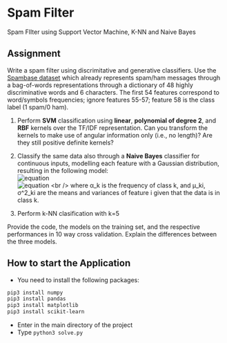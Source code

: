 # Spam Filter
Spam FIlter using Support Vector Machine, K-NN and Naive Bayes

## Assignment
Write a spam filter using discrimitative and generative classifiers. Use the [Spambase dataset](https://archive.ics.uci.edu/ml/datasets/spambase) which already represents spam/ham messages through a bag-of-words representations through a dictionary of 48 highly discriminative words and 6 characters. The first 54 features correspond to word/symbols frequencies; ignore features 55-57; feature 58 is the class label (1 spam/0 ham).

1. Perform **SVM** classification using **linear**, **polynomial of degree 2**, and **RBF** kernels over the TF/IDF representation. Can you transform the kernels to make use of angular information only (i.e., no length)? Are they still positive definite kernels?
2. Classify the same data also through a **Naive Bayes** classifier for continuous inputs, modelling each feature with a Gaussian distribution, resulting in the following model: <br />
![equation](https://latex.codecogs.com/svg.image?p(y%20=%20k)%20=%20%5Calpha_%7Bk%7D) <br />
![equation](https://latex.codecogs.com/svg.image?p(y%20=%20k)%20=%20%5Cprod_%7Bi=1%7D%5E%7BD%7D%5Cbigg%5B(2%5Cpi%5Csigma%5E%7B2%7D_%7Bki%7D)%5E%7B-1/2%7Dexp%5Cbigg%5C%7B-%5Cfrac%7B1%7D%7B2%5Csigma%5E%7B2%7D_%7Bki%7D%7D(x_i%20-%20%5Cmu_%7Bki%7D)%5E%7B2%7D%5Cbigg%5C%7D%5Cbigg%5D) <br />
where α_k is the frequency of class k, and μ_ki, σ^2_ki are the means and variances of feature i given that the data is in class k.

3. Perform k-NN clasification with k=5

Provide the code, the models on the training set, and the respective performances in 10 way cross validation.
Explain the differences between the three models.

## How to start the Application
* You need to install the following packages: 
```bash
pip3 install numpy
pip3 install pandas 
pip3 install matplotlib
pip3 install scikit-learn
```
* Enter in the main directory of the project
* Type ```python3 solve.py ```